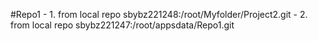 #Repo1 - 1. from local repo sbybz221248:/root/Myfolder/Project2.git
       - 2. from local repo sbybz221247:/root/appsdata/Repo1.git 

